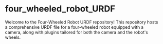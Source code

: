 # four_wheeled_robot_URDF
Welcome to the Four-Wheeled Robot URDF repository! This repository hosts a comprehensive URDF file for a four-wheeled robot equipped with a camera, along with plugins tailored for both the camera and the robot's wheels.
